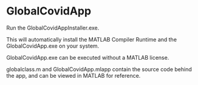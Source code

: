 # GlobalCovidApp 

Run the GlobalCovidAppInstaller.exe.

This will automatically install the MATLAB Compiler Runtime and the GlobalCovidApp.exe on your system.

GlobalCovidApp.exe can be executed without a MATLAB license.

globalclass.m and GlobalCovidApp.mlapp contain the source code behind the app, and can be viewed in MATLAB for reference.
